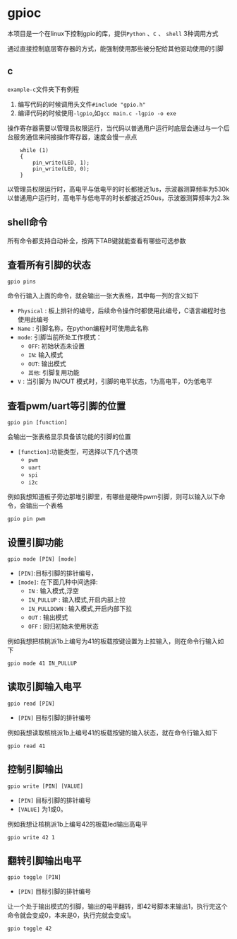 # gpioc
本项目是一个在linux下控制gpio的库，提供`Python` 、`C` 、 `shell` 3种调用方式

通过直接控制底层寄存器的方式，能强制使用那些被分配给其他驱动使用的引脚

## c
`example-c`文件夹下有例程
1. 编写代码的时候调用头文件`#include "gpio.h"`
2. 编译代码的时候使用`-lgpio`,如`gcc main.c -lgpio -o exe`

操作寄存器需要以管理员权限运行，当代码以普通用户运行时底层会通过与一个后台服务通信来间接操作寄存器，速度会慢一点点
```
    while (1)
    {
        pin_write(LED, 1);
        pin_write(LED, 0);
    }
```
以管理员权限运行时，高电平与低电平的时长都接近1us，示波器测算频率为530k
以普通用户运行时，高电平与低电平的时长都接近250us，示波器测算频率为2.3k


## shell命令
所有命令都支持自动补全，按两下TAB键就能查看有哪些可选参数

查看所有引脚的状态
------
```
gpio pins
```
命令行输入上面的命令，就会输出一张大表格，其中每一列的含义如下
- `Physical` : 板上排针的编号，后续命令操作时都使用此编号，C语言编程时也使用此编号
- `Name` : 引脚名称，在python编程时可使用此名称
- `mode`: 引脚当前所处工作模式：
    - `OFF`: 初始状态未设置
    - `IN`: 输入模式
    - `OUT`: 输出模式
    - `其他`: 引脚复用功能
- `V` : 当引脚为 IN/OUT 模式时，引脚的电平状态，1为高电平，0为低电平


查看pwm/uart等引脚的位置
------
```
gpio pin [function]
```
会输出一张表格显示具备该功能的引脚的位置
- `[function]`:功能类型，可选择以下几个选项
    - `pwm`
    - `uart`
    - `spi`
    - `i2c`

例如我想知道板子旁边那堆引脚里，有哪些是硬件pwm引脚，则可以输入以下命令，会输出一个表格
```
gpio pin pwm
```

设置引脚功能
------
```
gpio mode [PIN] [mode]
```
- `[PIN]`:目标引脚的排针编号，
- `[mode]`: 在下面几种中间选择:
    - `IN` : 输入模式,浮空
    - `IN_PULLUP` : 输入模式,开启内部上拉
    - `IN_PULLDOWN` : 输入模式,开启内部下拉
    - `OUT` : 输出模式
    - `OFF` : 回归初始未使用状态

例如我想把核桃派1b上编号为41的板载按键设置为上拉输入，则在命令行输入如下
```
gpio mode 41 IN_PULLUP
```


读取引脚输入电平
------
```
gpio read [PIN]
```
- `[PIN]` 目标引脚的排针编号

例如我想读取核桃派1b上编号41的板载按键的输入状态，就在命令行输入如下
```
gpio read 41
```


控制引脚输出
------
```
gpio write [PIN] [VALUE]
```
- `[PIN]` 目标引脚的排针编号
- `[VALUE]` 为1或0。

例如我想让核桃派1b上编号42的板载led输出高电平
```
gpio write 42 1
```


翻转引脚输出电平
------
```
gpio toggle [PIN]
```
- `[PIN]` 目标引脚的排针编号

让一个处于输出模式的引脚，输出的电平翻转，即42号脚本来输出1，执行完这个命令就会变成0，本来是0，执行完就会变成1。
```
gpio toggle 42
```